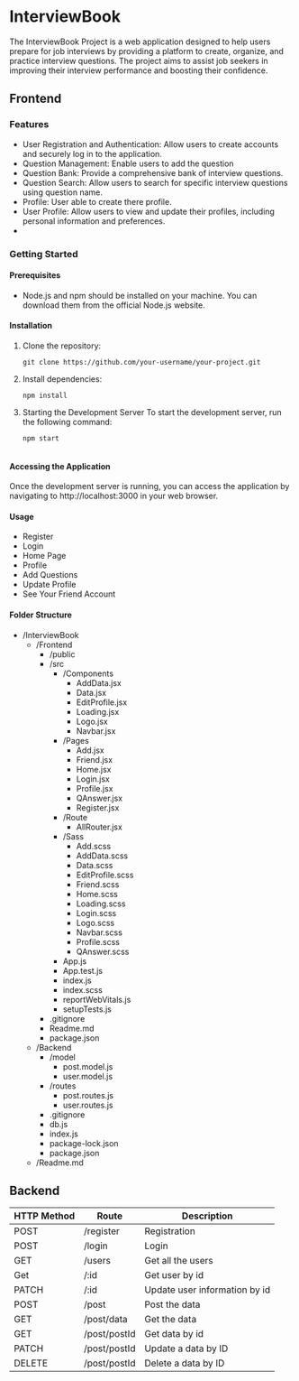 # InterviewBook

The InterviewBook Project is a web application designed to help users prepare for job interviews by providing a platform to create, organize, and practice interview questions. The project aims to assist job seekers in improving their interview performance and boosting their confidence.

## Frontend

### Features
- User Registration and Authentication: Allow users to create accounts and securely log in to the application.
- Question Management: Enable users to add the question
- Question Bank: Provide a comprehensive bank of interview questions.
- Question Search: Allow users to search for specific interview questions using question name.
- Profile: User able to create there profile.
- User Profile: Allow users to view and update their profiles, including personal information and preferences.
- 
### Getting Started
#### Prerequisites
- Node.js and npm should be installed on your machine. You can download them from the official Node.js website.
#### Installation
1. Clone the repository:

   ```shell
   git clone https://github.com/your-username/your-project.git
   
2. Install dependencies:
  
   ```shell
   npm install
   
3. Starting the Development Server
To start the development server, run the following command:

   ```shell
   npm start
  
#### Accessing the Application
Once the development server is running, you can access the application by navigating to http://localhost:3000 in your web browser.  

#### Usage
- Register
- Login
- Home Page
- Profile
- Add Questions
- Update Profile
- See Your Friend Account

#### Folder Structure
- /InterviewBook
  - /Frontend
     - /public
     - /src
        - /Components
          - AddData.jsx
          - Data.jsx
          - EditProfile.jsx
          - Loading.jsx
          - Logo.jsx
          - Navbar.jsx
        - /Pages
           - Add.jsx
           - Friend.jsx
           - Home.jsx
           - Login.jsx
           - Profile.jsx
           - QAnswer.jsx
           - Register.jsx
        - /Route
          - AllRouter.jsx
        - /Sass
          - Add.scss
          - AddData.scss
          - Data.scss
          - EditProfile.scss
          - Friend.scss
          - Home.scss
          - Loading.scss
          - Login.scss
          - Logo.scss
          - Navbar.scss
          - Profile.scss
          - QAnswer.scss
        - App.js
        - App.test.js
        - index.js
        - index.scss
        - reportWebVitals.js
        - setupTests.js
     - .gitignore
     - Readme.md
     - package.json
  - /Backend
    - /model
      - post.model.js
      - user.model.js
    - /routes
      - post.routes.js
      - user.routes.js
    - .gitignore
    - db.js
    - index.js
    - package-lock.json
    - package.json
  - /Readme.md


## Backend
| HTTP Method | Route               | Description                   |
|-------------|---------------------|-------------------------------|
| POST        | /register           | Registration                  |
| POST        | /login              | Login                         |
| GET         | /users              | Get all the users             |
| Get         | /:id                | Get user by id                |
| PATCH       | /:id                | Update user information by id |
| POST        | /post               | Post the data                 |
| GET         | /post/data          | Get the data                  |
| GET         | /post/postId        | Get data by id                |
| PATCH       | /post/postId        | Update a data by ID           |
| DELETE      | /post/postId        | Delete a data by ID           |


